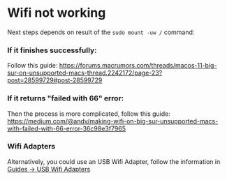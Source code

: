 # Wifi not working

Next steps depends on result of the `sudo mount -uw /` command:

### If it finishes successfully:

Follow this guide: https://forums.macrumors.com/threads/macos-11-big-sur-on-unsupported-macs-thread.2242172/page-23?post=28599729#post-28599729

### If it returns "failed with 66" error:

Then the process is more complicated, follow this guide: https://medium.com/@andv/making-wifi-on-big-sur-unsupported-macs-with-failed-with-66-error-36c98e3f7965

### Wifi Adapters

Alternatively, you could use an USB Wifi Adapter, follow the information in [Guides -> USB Wifi Adapters](guides/usb_wifi.md)
